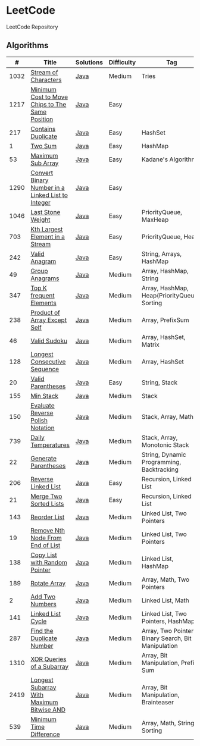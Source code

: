 # LeetCode
LeetCode Repository

## Algorithms

| #    | Title                                                                                                                                 | Solutions                                                                                          | Difficulty | Tag                                                  |
|------|---------------------------------------------------------------------------------------------------------------------------------------|----------------------------------------------------------------------------------------------------|------------|------------------------------------------------------|
| 1032 | [Stream of Characters](https://leetcode.com/problems/stream-of-characters/)                                                           | [Java](../master/src/main/java/com/leetcode/problems/StreamOfCharacters.java)                      | Medium     | Tries                                                |     
| 1217 | [Minimum Cost to Move Chips to The Same Position](https://leetcode.com/problems/minimum-cost-to-move-chips-to-the-same-position/)     | [Java](../master/src/main/java/com/leetcode/problems/MinimumCostToMoveChipsToTheSamePosition.java) | Easy       |                                                      |     
| 217  | [Contains Duplicate](https://leetcode.com/problems/contains-duplicate/)                                                               | [Java](../master/src/main/java/com/leetcode/problems/ContainsDuplicate.java)                       | Easy       | HashSet                                              |     
| 1    | [Two Sum](https://leetcode.com/problems/two-sum/)                                                                                     | [Java](../master/src/main/java/com/leetcode/problems/TwoSum.java)                                  | Easy       | HashMap                                              |     
| 53   | [Maximum Sub Array](https://leetcode.com/problems/maximum-subarray/)                                                                  | [Java](../master/src/main/java/com/leetcode/problems/MaximumSubArray.java)                         | Easy       | Kadane's Algorithm                                   |     
| 1290 | [Convert Binary Number in a Linked List to Integer](https://leetcode.com/problems/convert-binary-number-in-a-linked-list-to-integer/) | [Java](../master/src/main/java/com/leetcode/problems/LinkedListBinaryNumberToInteger.java)         | Easy       |                                                      |     
| 1046 | [Last Stone Weight](https://leetcode.com/problems/last-stone-weight/)                                                                 | [Java](../master/src/main/java/com/leetcode/problems/LastStoneWeight.java)                         | Easy       | PriorityQueue, MaxHeap                               |
| 703  | [Kth Largest Element in a Stream](https://leetcode.com/problems/kth-largest-element-in-a-stream/)                                     | [Java](../master/src/main/java/com/leetcode/problems/KthLargest.java)                              | Easy       | PriorityQueue, Heap                                  |
| 242  | [Valid Anagram](https://leetcode.com/problems/valid-anagram/)                                                                         | [Java](../master/src/main/java/com/leetcode/problems/ValidAnagram.java)                            | Easy       | String, Arrays, HashMap                              |
| 49   | [Group Anagrams](https://leetcode.com/problems/group-anagrams/)                                                                       | [Java](../master/src/main/java/com/leetcode/problems/GroupAnagrams.java)                           | Medium     | Array, HashMap, String                               |
| 347  | [Top K frequent Elements](https://leetcode.com/problems/top-k-frequent-elements/)                                                     | [Java](../master/src/main/java/com/leetcode/problems/TopKFrequentElements.java)                    | Medium     | Array, HashMap, Heap(PriorityQueue), Sorting         |
| 238  | [Product of Array Except Self](https://leetcode.com/problems/product-of-array-except-self/)                                           | [Java](../master/src/main/java/com/leetcode/problems/ProductOfArrayExceptSelf.java)                | Medium     | Array, PrefixSum                                     |
| 46   | [Valid Sudoku](https://leetcode.com/problems/valid-sudoku/)                                                                           | [Java](../master/src/main/java/com/leetcode/problems/ValidSudoku.java)                             | Medium     | Array, HashSet, Matrix                               |
| 128  | [Longest Consecutive Sequence](https://leetcode.com/problems/longest-consecutive-sequence/)                                           | [Java](../master/src/main/java/com/leetcode/problems/LongestConsecutiveSequence.java)              | Medium     | Array, HashSet                                       |
| 20   | [Valid Parentheses](https://leetcode.com/problems/valid-parentheses/)                                                                 | [Java](../master/src/main/java/com/leetcode/problems/ValidParentheses.java)                        | Easy       | String, Stack                                        |
| 155  | [Min Stack](https://leetcode.com/problems/min-stack/)                                                                                 | [Java](../master/src/main/java/com/leetcode/problems/MinStack.java)                                | Medium     | Stack                                                |
| 150  | [Evaluate Reverse Polish Notation](https://leetcode.com/problems/evaluate-reverse-polish-notation/)                                   | [Java](../master/src/main/java/com/leetcode/problems/EvaluateReversePolishNotation.java)           | Medium     | Stack, Array, Math                                   |
| 739  | [Daily Temperatures](https://leetcode.com/problems/daily-temperatures/)                                                               | [Java](../master/src/main/java/com/leetcode/problems/DailyTemperatures.java)                       | Medium     | Stack, Array, Monotonic Stack                        |
| 22   | [Generate Parentheses](https://leetcode.com/problems/generate-parentheses/)                                                           | [Java](../master/src/main/java/com/leetcode/problems/GenerateParentheses.java)                     | Medium     | String, Dynamic Programming, Backtracking            |
| 206  | [Reverse Linked List](https://leetcode.com/problems/reverse-linked-list/)                                                             | [Java](../master/src/main/java/com/leetcode/problems/ReverseLinkedList.java)                       | Easy       | Recursion, Linked List                               |
| 21   | [Merge Two Sorted Lists](https://leetcode.com/problems/merge-two-sorted-lists/)                                                       | [Java](../master/src/main/java/com/leetcode/problems/MergeTwoSortedLists.java)                     | Easy       | Recursion, Linked List                               |
| 143  | [Reorder List](https://leetcode.com/problems/reorder-list/)                                                                           | [Java](../master/src/main/java/com/leetcode/problems/ReorderList.java)                             | Medium     | Linked List, Two Pointers                            |
| 19   | [Remove Nth Node From End of List](https://leetcode.com/problems/remove-nth-node-from-end-of-list/)                                   | [Java](../master/src/main/java/com/leetcode/problems/RemoveNthNodeFromEndOfList.java)              | Medium     | Linked List, Two Pointers                            |
| 138  | [Copy List with Random Pointer](https://leetcode.com/problems/copy-list-with-random-pointer/)                                         | [Java](../master/src/main/java/com/leetcode/problems/CopyListWithRandomPointer.java)               | Medium     | Linked List, HashMap                                 |
| 189  | [Rotate Array](https://leetcode.com/problems/rotate-array/)                                                                           | [Java](../master/src/main/java/com/leetcode/problems/RotateArray.java)                             | Medium     | Array, Math, Two Pointers                            |
| 2    | [Add Two Numbers](https://leetcode.com/problems/add-two-numbers/)                                                                     | [Java](../master/src/main/java/com/leetcode/problems/AddTwoNumbers.java)                           | Medium     | Linked List, Math                                    |
| 141  | [Linked List Cycle](https://leetcode.com/problems/linked-list-cycle/)                                                                 | [Java](../master/src/main/java/com/leetcode/problems/LinkedListCycle.java)                         | Medium     | Linked List, Two Pointers, HashMap                   |
| 287  | [Find the Duplicate Number](https://leetcode.com/problems/find-the-duplicate-number/)                                                 | [Java](../master/src/main/java/com/leetcode/problems/FindTheDuplicateNumber.java)                  | Medium     | Array, Two Pointers, Binary Search, Bit Manipulation |
| 1310 | [XOR Queries of a Subarray](https://leetcode.com/problems/xor-queries-of-a-subarray/)                                                 | [Java](../master/src/main/java/com/leetcode/problems/XORQueriesOfASubarray.java)                   | Medium     | Array, Bit Manipulation, Prefix Sum                  |
| 2419 | [Longest Subarray With Maximum Bitwise AND](https://leetcode.com/problems/longest-subarray-with-maximum-bitwise-and/)                 | [Java](../master/src/main/java/com/leetcode/problems/LongestSubarrayWithMaximumBitwiseAND.java)    | Medium     | Array, Bit Manipulation, Brainteaser                 |
| 539  | [Minimum Time Difference](https://leetcode.com/problems/minimum-time-difference/)                                                     | [Java](../master/src/main/java/com/leetcode/problems/MinimumTimeDifference.java)                   | Medium     | Array, Math, String, Sorting                         |
